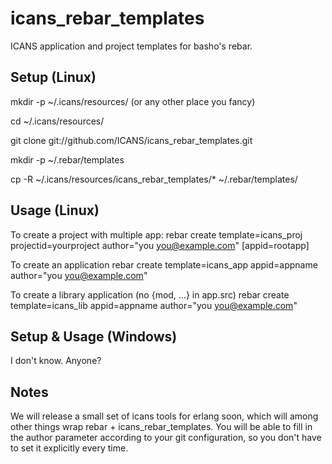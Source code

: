 icans_rebar_templates
======================

ICANS application and project templates for basho's rebar.

Setup (Linux)
-------------
mkdir -p ~/.icans/resources/  (or any other place you fancy)

cd ~/.icans/resources/

git clone git://github.com/ICANS/icans_rebar_templates.git

mkdir -p ~/.rebar/templates

cp -R ~/.icans/resources/icans_rebar_templates/* ~/.rebar/templates/

Usage (Linux)
-------------
To create a project with multiple app:
rebar create template=icans_proj projectid=yourproject author="you you@example.com" [appid=rootapp]

To create an application
rebar create template=icans_app appid=appname author="you you@example.com"

To create a library application (no {mod, ...} in app.src)
rebar create template=icans_lib appid=appname author="you you@example.com"

Setup & Usage (Windows)
-----------------------
I don't know. Anyone?


Notes
-----
We will release a small set of icans tools for erlang soon, which will among other things wrap rebar + icans_rebar_templates. You will be able to fill in the author parameter according to your git configuration, so you don't have to set it explicitly every time.
